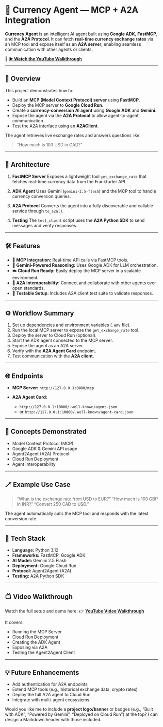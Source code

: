 # 💱 Currency Agent — MCP + A2A Integration

**Currency Agent** is an intelligent AI agent built using **Google ADK**, **FastMCP**, and the **A2A Protocol**.
It can fetch **real-time currency exchange rates** via an MCP tool and expose itself as an **A2A server**, enabling seamless communication with other agents or clients.

🎥 **[▶️ Watch the YouTube Walkthrough](https://youtu.be/hZ2HoFff-Uw)**

---

## 🚀 Overview

This project demonstrates how to:

* Build an **MCP (Model Context Protocol) server** using **FastMCP**.
* Deploy the MCP server to **Google Cloud Run**.
* Create a **currency-conversion AI agent** using **Google ADK** and **Gemini**.
* Expose the agent via the **A2A Protocol** to allow agent-to-agent communication.
* Test the A2A interface using an **A2AClient**.

The agent retrieves live exchange rates and answers questions like:

> “How much is 100 USD in CAD?”

---

## 🧩 Architecture

1. **FastMCP Server**
   Exposes a lightweight tool `get_exchange_rate` that fetches real-time currency data from the Frankfurter API.

2. **ADK Agent**
   Uses Gemini (`gemini-2.5-flash`) and the MCP tool to handle currency conversion queries.

3. **A2A Protocol**
   Converts the agent into a fully discoverable and callable service through `to_a2a()`.

4. **Testing**
   The `test_client` script uses the **A2A Python SDK** to send messages and verify responses.

---

## 🛠️ Features

* 🔧 **MCP Integration:** Real-time API calls via FastMCP tools.
* 🤖 **Gemini-Powered Reasoning:** Uses Google ADK for LLM orchestration.
* ☁️ **Cloud Run Ready:** Easily deploy the MCP server in a scalable environment.
* 🔗 **A2A Interoperability:** Connect and collaborate with other agents over open standards.
* 🧪 **Testable Setup:** Includes A2A client test suite to validate responses.

---

## ⚙️ Workflow Summary

1. Set up dependencies and environment variables (`.env` file).
2. Run the local MCP server to expose the `get_exchange_rate` tool.
3. Deploy the server to Cloud Run (optional).
4. Start the ADK agent connected to the MCP server.
5. Expose the agent as an A2A server.
6. Verify with the **A2A Agent Card** endpoint.
7. Test communication with the **A2A client**.

---

## 🌐 Endpoints

* **MCP Server:** `http://127.0.0.1:8080/mcp`
* **A2A Agent Card:**

  * `http://127.0.0.1:10000/.well-known/agent.json`
  * or `http://127.0.0.1:10000/.well-known/agent-card.json`

---

## 🧠 Concepts Demonstrated

* Model Context Protocol (MCP)
* Google ADK & Gemini API usage
* Agent2Agent (A2A) Protocol
* Cloud Run Deployment
* Agent Interoperability

---

## 🪄 Example Use Case

> “What is the exchange rate from USD to EUR?”
> “How much is 100 GBP in INR?”
> “Convert 250 CAD to USD.”

The agent automatically calls the MCP tool and responds with the latest conversion rate.

---

## 🧰 Tech Stack

* **Language:** Python 3.12
* **Frameworks:** FastMCP, Google ADK
* **AI Model:** Gemini 2.5 Flash
* **Deployment:** Google Cloud Run
* **Protocol:** Agent2Agent (A2A)
* **Testing:** A2A Python SDK

---

## 📺 Video Walkthrough

Watch the full setup and demo here:
👉 **[YouTube Video Walkthrough](https://youtu.be/hZ2HoFff-Uw)**

It covers:

* Running the MCP Server
* Cloud Run Deployment
* Creating the ADK Agent
* Exposing via A2A
* Testing the Agent2Agent Client

---

## 💡 Future Enhancements

* Add authentication for A2A endpoints
* Extend MCP tools (e.g., historical exchange data, crypto rates)
* Deploy the full A2A agent to Cloud Run
* Integrate with multi-agent ecosystems

Would you like me to include a **project logo/banner** or badges (e.g., “Built with ADK”, “Powered by Gemini”, “Deployed on Cloud Run”) at the top? I can design a Markdown header with those included.
